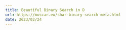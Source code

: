 ```yaml
---
title: Beautiful Binary Search in D
url: https://muscar.eu/shar-binary-search-meta.html
date: 2023/02/24
---
```

